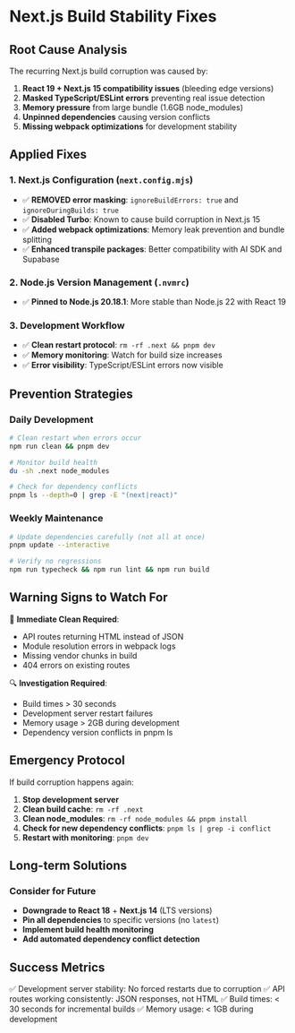 # Next.js Build Stability Fixes

## Root Cause Analysis

The recurring Next.js build corruption was caused by:

1. **React 19 + Next.js 15 compatibility issues** (bleeding edge versions)
2. **Masked TypeScript/ESLint errors** preventing real issue detection
3. **Memory pressure** from large bundle (1.6GB node_modules)
4. **Unpinned dependencies** causing version conflicts
5. **Missing webpack optimizations** for development stability

## Applied Fixes

### 1. Next.js Configuration (`next.config.mjs`)
- ✅ **REMOVED error masking**: `ignoreBuildErrors: true` and `ignoreDuringBuilds: true`
- ✅ **Disabled Turbo**: Known to cause build corruption in Next.js 15
- ✅ **Added webpack optimizations**: Memory leak prevention and bundle splitting
- ✅ **Enhanced transpile packages**: Better compatibility with AI SDK and Supabase

### 2. Node.js Version Management (`.nvmrc`)
- ✅ **Pinned to Node.js 20.18.1**: More stable than Node.js 22 with React 19

### 3. Development Workflow
- ✅ **Clean restart protocol**: `rm -rf .next && pnpm dev`
- ✅ **Memory monitoring**: Watch for build size increases
- ✅ **Error visibility**: TypeScript/ESLint errors now visible

## Prevention Strategies

### Daily Development
```bash
# Clean restart when errors occur
npm run clean && pnpm dev

# Monitor build health
du -sh .next node_modules

# Check for dependency conflicts
pnpm ls --depth=0 | grep -E "(next|react)"
```

### Weekly Maintenance
```bash
# Update dependencies carefully (not all at once)
pnpm update --interactive

# Verify no regressions
npm run typecheck && npm run lint && npm run build
```

## Warning Signs to Watch For

🚨 **Immediate Clean Required**:
- API routes returning HTML instead of JSON
- Module resolution errors in webpack logs
- Missing vendor chunks in build
- 404 errors on existing routes

🔍 **Investigation Required**:
- Build times > 30 seconds
- Development server restart failures
- Memory usage > 2GB during development
- Dependency version conflicts in pnpm ls

## Emergency Protocol

If build corruption happens again:

1. **Stop development server**
2. **Clean build cache**: `rm -rf .next`
3. **Clean node_modules**: `rm -rf node_modules && pnpm install`
4. **Check for new dependency conflicts**: `pnpm ls | grep -i conflict`
5. **Restart with monitoring**: `pnpm dev`

## Long-term Solutions

### Consider for Future
- **Downgrade to React 18** + **Next.js 14** (LTS versions)
- **Pin all dependencies** to specific versions (no `latest`)
- **Implement build health monitoring**
- **Add automated dependency conflict detection**

## Success Metrics

✅ Development server stability: No forced restarts due to corruption
✅ API routes working consistently: JSON responses, not HTML
✅ Build times: < 30 seconds for incremental builds
✅ Memory usage: < 1GB during development